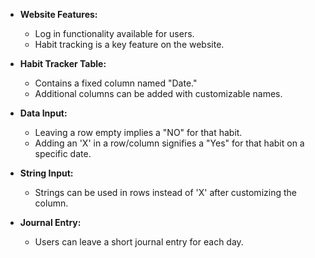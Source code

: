 - **Website Features:**
  - Log in functionality available for users.
  - Habit tracking is a key feature on the website.

- **Habit Tracker Table:**
  - Contains a fixed column named "Date."
  - Additional columns can be added with customizable names.

- **Data Input:**
  - Leaving a row empty implies a "NO" for that habit.
  - Adding an 'X' in a row/column signifies a "Yes" for that habit on a specific date.

- **String Input:**
  - Strings can be used in rows instead of 'X' after customizing the column.

- **Journal Entry:**
  - Users can leave a short journal entry for each day.
